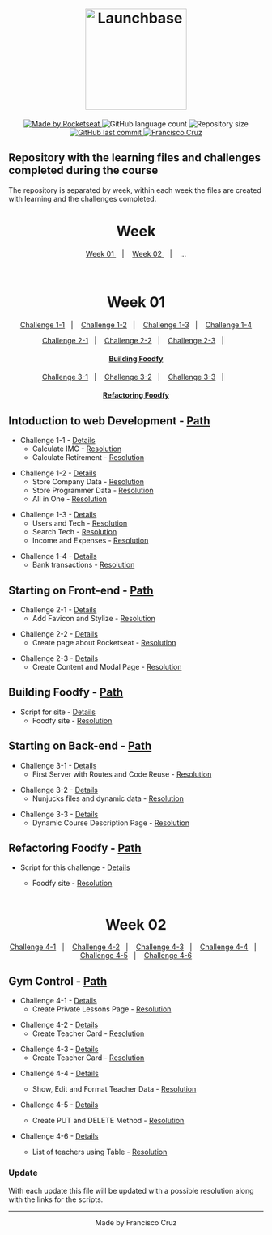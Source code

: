 <h1 align="center">
    <img alt="Launchbase" src="https://storage.googleapis.com/golden-wind/bootcamp-launchbase/logo.png" width="200px" />
</h1>

<p align="center">

  <a href="https://rocketseat.com.br">
    <img alt="Made by Rocketseat" src="https://img.shields.io/badge/made%20by-Rocketseat-%23F8952D">
  </a>
  
  <img alt="GitHub language count" src="https://img.shields.io/github/languages/count/Fcruz10/LaunchBase">

  <img alt="Repository size" src="https://img.shields.io/github/repo-size/Fcruz10/LaunchBase">
  
  <a href="https://github.com/Fcruz10/LaunchBase/commits/master">
    <img alt="GitHub last commit" src="https://img.shields.io/github/last-commit/Fcruz10/LaunchBase">
  </a>

  <a href="https://www.linkedin.com/in/francisco-cruz-074208140/" >
    <img alt="Francisco Cruz" src="https://img.shields.io/badge/Francisco-in-%230072b1">
  </a>

</p>

## Repository with the learning files and challenges completed during the course
The repository is separated by week, within each week the files are created with learning and the challenges completed.
<br />
<h1 align=center> Week </h1>
<p align="center">
  <a href="#week01"> Week 01 </a>&nbsp;&nbsp;&nbsp;|&nbsp;&nbsp;&nbsp;
  <a href="#week02"> Week 02 </a>&nbsp;&nbsp;&nbsp;|&nbsp;&nbsp;&nbsp;
  <!-- <a href="#week03"> Week 03 </a>&nbsp;&nbsp;&nbsp;|&nbsp;&nbsp;&nbsp; -->
  ...
</p>
<br />
 <h1 align=center id="week01"> Week 01 </h1>

<p align="center">
  <a href="#Challenge1-1">Challenge 1-1</a>&nbsp;&nbsp;&nbsp;|&nbsp;&nbsp;&nbsp;
  <a href="#Challenge1-2">Challenge 1-2</a>&nbsp;&nbsp;&nbsp;|&nbsp;&nbsp;&nbsp;
  <a href="#Challenge1-3">Challenge 1-3</a>&nbsp;&nbsp;&nbsp;|&nbsp;&nbsp;&nbsp;
  <a href="#Challenge1-4">Challenge 1-4</a>
</p>

<p align="center">
  <a href="#Challenge2-1">Challenge 2-1</a>&nbsp;&nbsp;&nbsp;|&nbsp;&nbsp;&nbsp;
  <a href="#Challenge2-2">Challenge 2-2</a>&nbsp;&nbsp;&nbsp;|&nbsp;&nbsp;&nbsp;
  <a href="#Challenge2-3">Challenge 2-3</a>&nbsp;&nbsp;&nbsp;|&nbsp;&nbsp;&nbsp;
</p>

<h4 align="center">
  <a href="#BuildingFoodfy">Building Foodfy</a>
</h4>

<p align="center">
  <a href="#Challenge3-1">Challenge 3-1</a>&nbsp;&nbsp;&nbsp;|&nbsp;&nbsp;&nbsp;
  <a href="#Challenge3-2">Challenge 3-2</a>&nbsp;&nbsp;&nbsp;|&nbsp;&nbsp;&nbsp;
  <a href="#Challenge3-3">Challenge 3-3</a>&nbsp;&nbsp;&nbsp;|&nbsp;&nbsp;&nbsp;
</p>

<h4 align="center">
  <a href="#RefactoringFoodfy">Refactoring Foodfy</a>
</h4>

## Intoduction to web Development - [Path](https://github.com/Fcruz10/LaunchBase/tree/master/week01/Javascript)

<a id="Challenge1-1"></a>
- Challenge 1-1 - [Details](https://github.com/Rocketseat/bootcamp-launchbase-desafios-01/blob/master/desafios/01-1-primeiros-passos-com-js.md)
    - Calculate IMC - [Resolution](https://github.com/Fcruz10/LaunchBase/blob/master/week01/Javascript/Challenge1-1/01-1-calculateImc.js)
    - Calculate Retirement - [Resolution](https://github.com/Fcruz10/LaunchBase/blob/master/week01/Javascript/Challenge1-1/01-1-calculateRetirement.js)
    
<a id="Challenge1-2"></a>
- Challenge 1-2 - [Details](https://github.com/Rocketseat/bootcamp-launchbase-desafios-01/blob/master/desafios/01-2-lidando-com-objetos-e-vetores.md)
    - Store Company Data - [Resolution](https://github.com/Fcruz10/LaunchBase/blob/master/week01/Javascript/Challenge1-2/01-2-storeCompanyData.js)
    - Store Programmer Data - [Resolution](https://github.com/Fcruz10/LaunchBase/blob/master/week01/Javascript/Challenge1-2/01-2-storeProgrammerData.js)
    - All in One - [Resolution](https://github.com/Fcruz10/LaunchBase/blob/master/week01/Javascript/Challenge1-2/01-2-allin1.js)
    
<a id="Challenge1-3"></a>
- Challenge 1-3 - [Details](https://github.com/Rocketseat/bootcamp-launchbase-desafios-01/blob/master/desafios/01-3-funcoes-e-estruturas-de-repeticao.md)
    - Users and Tech - [Resolution](https://github.com/Fcruz10/LaunchBase/blob/master/week01/Javascript/Challenge1-3/01-3-usersAndTech.js)
    - Search Tech - [Resolution](https://github.com/Fcruz10/LaunchBase/blob/master/week01/Javascript/Challenge1-3/01-3-searchTech.js)
    - Income and Expenses - [Resolution](https://github.com/Fcruz10/LaunchBase/blob/master/week01/Javascript/Challenge1-3/01-3-incomeAndExpenses.js)
    
<a id="Challenge1-4"></a>    
- Challenge 1-4 - [Details](https://github.com/Rocketseat/bootcamp-launchbase-desafios-01/blob/master/desafios/01-4-aplicacao-operacoes-bancarias.md)
    - Bank transactions - [Resolution](https://github.com/Fcruz10/LaunchBase/blob/master/week01/Javascript/Challenge1-4/01-4-bankTransactions.js)
 
## Starting on Front-end - [Path](https://github.com/Fcruz10/LaunchBase/tree/master/week01/Front-end)

<a id="Challenge2-1"></a>
- Challenge 2-1 - [Details](https://github.com/Rocketseat/bootcamp-launchbase-desafios-02/blob/master/desafios/02-1-primeiro-html.md)
    - Add Favicon and Stylize - [Resolution](https://github.com/Fcruz10/LaunchBase/tree/master/week01/Front-end/Challenge2-1)

<a id="Challenge2-2"></a>
- Challenge 2-2 - [Details](https://github.com/Rocketseat/bootcamp-launchbase-desafios-02/blob/master/desafios/02-2-pagina-descricao.md)
    - Create page about Rocketseat - [Resolution](https://github.com/Fcruz10/LaunchBase/tree/master/week01/Front-end/Challenge2-2)
    
<a id="Challenge2-3"></a>
- Challenge 2-3 - [Details](https://github.com/Rocketseat/bootcamp-launchbase-desafios-02/blob/master/desafios/02-3-pagina-cursos-e-iframe.md)
    - Create Content and Modal Page - [Resolution](https://github.com/Fcruz10/LaunchBase/tree/master/week01/Front-end/Challenge2-3)
 
 
## Building Foodfy - [Path](https://github.com/Fcruz10/LaunchBase/tree/master/week01/Foodfy)

<a id="BuildingFoodfy"></a>
- Script for site - [Details](https://github.com/Rocketseat/bootcamp-launchbase-desafios-02/blob/master/desafios/02-foodfy.md)
    - Foodfy site - [Resolution](https://github.com/Fcruz10/LaunchBase/tree/master/week01/Foodfy)

## Starting on Back-end - [Path](https://github.com/Fcruz10/LaunchBase/tree/master/week01/Back-end)

<a id="Challenge3-1"></a>
- Challenge 3-1 - [Details](https://github.com/Rocketseat/bootcamp-launchbase-desafios-03/blob/master/desafios/03-1-primeiro-servidor.md)
    - First Server with Routes and Code Reuse - [Resolution](https://github.com/Fcruz10/LaunchBase/tree/master/week01/Back-end/Challenge3-1)

<a id="Challenge3-2"></a>
- Challenge 3-2 - [Details](https://github.com/Rocketseat/bootcamp-launchbase-desafios-03/blob/master/desafios/03-2-nunjucks-e-dados-dinamicos.md)
    - Nunjucks files and dynamic data - [Resolution](https://github.com/Fcruz10/LaunchBase/tree/master/week01/Back-end/Challenge3-2)
    
<a id="Challenge3-3"></a>
- Challenge 3-3 - [Details](https://github.com/Rocketseat/bootcamp-launchbase-desafios-03/blob/master/desafios/03-3-pagina-descricao-curso.md)
    - Dynamic Course Description Page - [Resolution](https://github.com/Fcruz10/LaunchBase/tree/master/week01/Back-end/Challenge3-3)
    
 ## Refactoring Foodfy - [Path](https://github.com/Fcruz10/LaunchBase/tree/master/week01/Foodfy%20Back-end)

<a id="RefactoringFoodfy"></a>
- Script for this challenge - [Details](https://github.com/Rocketseat/bootcamp-launchbase-desafios-03)
    - Foodfy site - [Resolution](https://github.com/Fcruz10/LaunchBase/tree/master/week01/Foodfy%20Back-end)
    
    <br />
 <h1 align=center id="week02"> Week 02 </h1>

<p align="center">
  <a href="#Challenge4-1">Challenge 4-1</a>&nbsp;&nbsp;&nbsp;|&nbsp;&nbsp;&nbsp;
  <a href="#Challenge4-2">Challenge 4-2</a>&nbsp;&nbsp;&nbsp;|&nbsp;&nbsp;&nbsp;
  <a href="#Challenge4-3">Challenge 4-3</a>&nbsp;&nbsp;&nbsp;|&nbsp;&nbsp;&nbsp;
  <a href="#Challenge4-4">Challenge 4-4</a>&nbsp;&nbsp;&nbsp;|&nbsp;&nbsp;&nbsp;
  <a href="#Challenge4-5">Challenge 4-5</a>&nbsp;&nbsp;&nbsp;|&nbsp;&nbsp;&nbsp;
  <a href="#Challenge4-6">Challenge 4-6</a>
</p>
<!--
<p align="center">
  <a href="#Challenge2-1">Challenge 2-1</a>&nbsp;&nbsp;&nbsp;|&nbsp;&nbsp;&nbsp;
  <a href="#Challenge2-2">Challenge 2-2</a>&nbsp;&nbsp;&nbsp;|&nbsp;&nbsp;&nbsp;
  <a href="#Challenge2-3">Challenge 2-3</a>&nbsp;&nbsp;&nbsp;|&nbsp;&nbsp;&nbsp;
</p>
-->

## Gym Control - [Path](https://github.com/Fcruz10/LaunchBase/tree/master/week02/PrivLessonSite)

<a id="Challenge4-1"></a>
- Challenge 4-1 - [Details](https://github.com/Rocketseat/bootcamp-launchbase-desafios-04/blob/master/desafios/04-1-header.md)
    - Create Private Lessons Page - [Resolution](https://github.com/Fcruz10/LaunchBase/tree/master/week02/PrivLessonSite/Challenge4-1)
    
<a id="Challenge4-2"></a>
- Challenge 4-2 - [Details](https://github.com/Rocketseat/bootcamp-launchbase-desafios-04/blob/master/desafios/04-2-card-teacher.md)
    - Create Teacher Card - [Resolution](https://github.com/Fcruz10/LaunchBase/tree/master/week02/PrivLessonSite/Challenge4-2)
    
<a id="Challenge4-3"></a>
- Challenge 4-3 - [Details](https://github.com/Rocketseat/bootcamp-launchbase-desafios-04/blob/master/desafios/04-3-form-and-routes-teacher.md)
    - Create Teacher Card - [Resolution](https://github.com/Fcruz10/LaunchBase/tree/master/week02/PrivLessonSite/Challenge4-3)
   
<a id="Challenge4-4"></a>    
- Challenge 4-4 - [Details](https://github.com/Rocketseat/bootcamp-launchbase-desafios-04/blob/master/desafios/04-4-show-edit-format-teacher.md)
    - Show, Edit and Format Teacher Data - [Resolution](https://github.com/Fcruz10/LaunchBase/tree/master/week02/PrivLessonSite/Challenge4-4)
    
    <a id="Challenge4-5"></a>    
- Challenge 4-5 - [Details](https://github.com/Rocketseat/bootcamp-launchbase-desafios-04/blob/master/desafios/04-5-put-delete-teacher.md)
    - Create PUT and DELETE Method - [Resolution](https://github.com/Fcruz10/LaunchBase/tree/master/week02/PrivLessonSite/Challenge4-5)

    <a id="Challenge4-6"></a>    
- Challenge 4-6 - [Details](https://github.com/rocketseat-education/bootcamp-launchbase-desafios-04/blob/master/desafios/04-6-list-teachers.md)
    - List of teachers using Table - [Resolution](https://github.com/Fcruz10/LaunchBase/tree/master/week02/PrivLessonSite/Challenge4-6)

### Update
With each update this file will be updated with a possible resolution along with the links for the scripts.

---

<p align="center">Made by Francisco Cruz</p>
